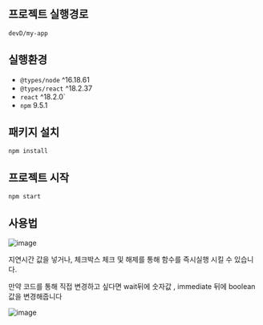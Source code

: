 
## 프로젝트 실행경로
`devD/my-app`

## 실행환경
- `@types/node` ^16.18.61
- `@types/react` ^18.2.37
- `react` ^18.2.0`
- `npm` 9.5.1
    
## 패키지 설치
`npm install`

## 프로젝트 시작
`npm start`

## 사용법
![image](https://github.com/02rynn/devD/assets/109330191/0026722e-f671-4f70-ac43-2ef2a4efc373)
<p>지연시간 값을 넣거나, 체크박스 체크 및 해제를 통해 함수를 즉시실행 시킬 수 있습니다.</p>

<p>만약 코드를 통해 직접 변경하고 싶다면 wait뒤에 숫자값 , immediate 뒤에 boolean값을 변경해줍니다</p>

![image](https://github.com/02rynn/devD/assets/109330191/47d7c8fe-d4ad-40b3-9c76-51d569f4c06f)
